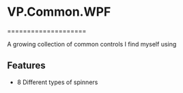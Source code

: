 # VP.Common.WPF

====================

A growing collection of common controls I find myself using

## Features

- 8 Different types of spinners
